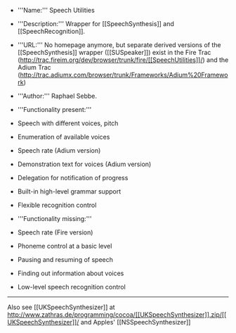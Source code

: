 


* '''Name:''' Speech Utilities
* '''Description:''' Wrapper for [[SpeechSynthesis]] and [[SpeechRecognition]].
* '''URL:''' No homepage anymore, but separate derived versions of the [[SpeechSynthesis]] wrapper ([[SUSpeaker]]) exist in the Fire Trac (http://trac.fireim.org/dev/browser/trunk/fire/[[SpeechUtilities]]/) and the Adium Trac (http://trac.adiumx.com/browser/trunk/Frameworks/Adium%20Framework)

* '''Author:''' Raphael Sebbe.
* '''Functionality present:''' 
* Speech with different voices, pitch
* Enumeration of available voices
* Speech rate (Adium version)
* Demonstration text for voices (Adium version)
* Delegation for notification of progress
* Built-in high-level grammar support
* Flexible recognition control 
* '''Functionality missing:''' 
* Speech rate (Fire version)
* Phoneme control at a basic level
* Pausing and resuming of speech
* Finding out information about voices
* Low-level speech recognition control 


----

Also see [[UKSpeechSynthesizer]] at http://www.zathras.de/programming/cocoa/[[UKSpeechSynthesizer]].zip/[[UKSpeechSynthesizer]]/
and Apples' [[NSSpeechSynthesizer]]